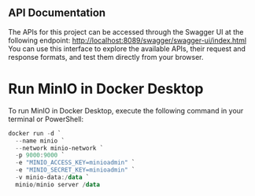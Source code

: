 ## API Documentation

The APIs for this project can be accessed through the Swagger UI at the following endpoint:
[http://localhost:8089/swagger/swagger-ui/index.html](http://localhost:8089/swagger/swagger-ui/index.html)
You can use this interface to explore the available APIs, their request and response formats, and test them directly from your browser.


# Run MinIO in Docker Desktop

To run MinIO in Docker Desktop, execute the following command in your terminal or PowerShell:

```powershell
docker run -d `
  --name minio `
  --network minio-network `
  -p 9000:9000 `
  -e "MINIO_ACCESS_KEY=minioadmin" `
  -e "MINIO_SECRET_KEY=minioadmin" `
  -v minio-data:/data `
  minio/minio server /data
